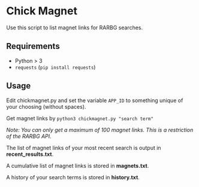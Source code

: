 # Chick Magnet

Use this script to list magnet links for RARBG searches.

## Requirements
- Python > 3
- `requests` (`pip install requests`)

## Usage
Edit chickmagnet.py and set the variable `APP_ID` to something unique of your choosing (without spaces).


Get magnet links by `python3 chickmagnet.py "search term"`

*Note: You can only get a maximum of 100 magnet links. This is a restriction of the RARBG API.*

The list of magnet links of your most recent search is output in **recent_results.txt**.

A cumulative list of magnet links is stored in **magnets.txt**.

A history of your search terms is stored in **history.txt**.
